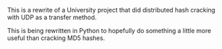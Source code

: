 This is a rewrite of a University project that did distributed hash cracking with UDP as a transfer method.

This is being rewritten in Python to hopefully do something a little more useful than cracking MD5 hashes.
